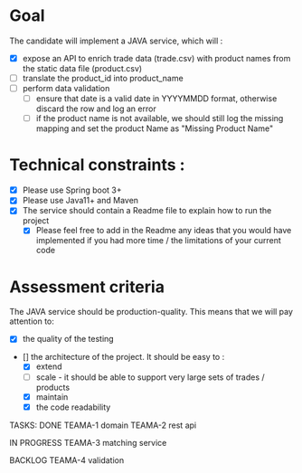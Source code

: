 # Goal
The candidate will implement a JAVA service, which will :
- [x] expose an API to enrich trade data (trade.csv) with product names from the static data file (product.csv)
- [ ] translate the product_id into product_name
- [ ] perform data validation
  - [ ] ensure that date is a valid date in YYYYMMDD format, otherwise discard the row and log an error
  - [ ] if the product name is not available, we should still log the missing mapping and set the product Name as "Missing Product Name"

# Technical constraints :
- [x] Please use Spring boot 3+
- [x] Please use Java11+ and Maven
- [x] The service should contain a Readme file to explain how to run the project
  - [x] Please feel free to add in the Readme any ideas that you would have implemented if you had more time / the limitations of your current code

# Assessment criteria
The JAVA service should be production-quality. This means that we will pay attention to:
- [x] the quality of the testing
- [] the architecture of the project. It should be easy to :
  - [x] extend
  - [ ] scale - it should be able to support very large sets of trades / products
  - [x] maintain
  - [x] the code readability

TASKS:
DONE
TEAMA-1 domain
TEAMA-2 rest api

IN PROGRESS
TEAMA-3 matching service

BACKLOG
TEAMA-4 validation
